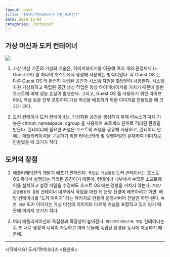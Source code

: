 ```yaml
---
layout: post
title: "[도커/쿠버네티스] 1장_도커란?"
date: 2020-12-04
categories: Container
---
```


## 가상 머신과 도커 컨테이너

![](/image/virtual-docker.png)

1. 가상 머신
   기존의 가상화 기술은, 하이퍼바이저를 이용해 여러 개의 운영체제 (= Guest OS) 를 하나의 호스트에서 생성해 사용하는 방식이었다. 각 Guest OS 는 다른 Guest OS 와 완전히 독립된 공간과 시스템 자원을 할당받아 사용한다.
   시스템 자원 가상화하고 독립된 공간 생성 작업은 항상 하이퍼바이저를 거치기 때문에 일반 호스트에 비해 성능 손실이 발생한다. 
   그리고, Guest OS 를 사용하기 위한 라이브러리, 커널 등을 전부 포함하여 가상 머신을 배포하기 위한 이미지를 만들었을 때 크기가 크다. 
   
2. 도커 컨테이너
   도커 컨테이너는, 가상화된 공간을 생성하기 위해 리눅스의 자체 기능은 chroot, namespace, cgroup 을 사용하여 프로세스 단위로 격리된 환경을 만든다.
   컨테이너에 필요한 커널은 호스트의 커널을 공유해 사용하고, 컨테이너 안에는 애플리케이셔을 구동하기 위한 라이브러리 및 실행파일만 존재하여 이미지로 만들었을 때 크기가 작다.

## 도커의 장점

1. 애플리케이션의 개발과 배포가 편해진다.
   `독립된 개발환경`
   도커 컨테이너는 호스트 OS 위에서 실행되는 격리된 공간이기 때문에, 컨테이너 내부에서 수많은 소프트웨어를 설치하고 설정 파일을 수정해도 호스트 OS 에는 영향을 끼치지 않는다.
   `개발/운영환경의 통합`
   컨테이너 내부에서 작업을 마친 뒤 운영 환경에 배포하려고 하면, 해당 컨테이너를 '도커 이미지' 라는 패키지로 만들어 운영서버어 전달만 하면 된다.
   `빠른 배포`
   도커 이미지는 가상 머신의 이미지와 다르게 커널을 포함하고 있지 않기 때문에 이미지 크기가 작다.
   
2. 여러 애플리케이션의 독립성과 확장성이 높아진다.
   `마이크로서비스에 적합`
   컨테이너는 수 초 내로 생성과 시작이 가능하고 여러 모듈에 독립된 환경을 동시에 제공하기 때문에.

---

시작하세요! 도커/쿠버네티스 <용찬호>
